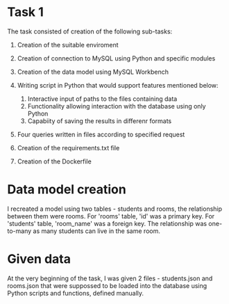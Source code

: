 # Task 1
The task consisted of creation of the following sub-tasks:
1. Creation of the suitable enviroment
2. Creation of connection to MySQL using Python and specific modules
3. Creation of the data model using MySQL Workbench
4. Writing script in Python that would support features mentioned below:
    1. Interactive input of paths to the files containing data
    2. Functionality allowing interaction with the database using only Python
    3. Capabiity of saving the results in differenr formats
  
5. Four queries written in files according to specified request
6. Creation of the requirements.txt file
7. Creation of the Dockerfile

# Data model creation
I recreated a model using two tables - students and rooms, the relationship between them were rooms. For 'rooms' table, 'id' was a primary key. For 'students' table, 'room_name' was a foreign key. The relationship was one-to-many as many students can live in the same room.

# Given data
At the very beginning of the task, I was given 2 files - students.json and rooms.json that were suppossed to be loaded into the database using Python scripts and functions, defined manually.
